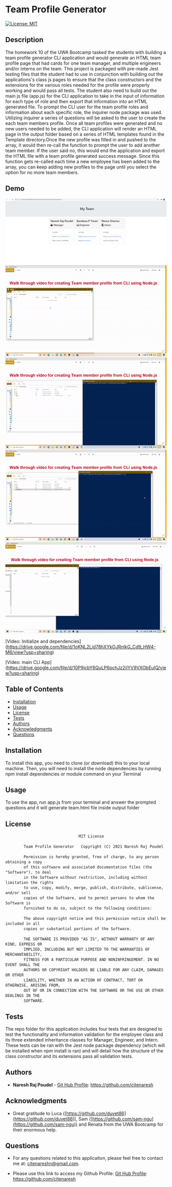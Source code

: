 # Team Profile Generator

[![License: MIT](https://img.shields.io/badge/license-MIT-yellowgreen)](https://opensource.org/licenses/MIT)

## Description

The homework 10 of the UWA Bootcamp tasked the students with building a team profile generator CLI application and would generate an HTML team profile page that had cards for one team manager, and multiple engineers and/or interns on the team. 
This project is packaged with pre-made Jest testing files that the student had to use in conjunction with building out the applications's class js pages to ensure that the class constructors and the extensions for the various roles needed for the profile were properly working and would pass all tests. The student also need to build out the main js file (app.js) for the CLI application to take in the input of information for each type of role and then export that information into an HTML generated file.
To prompt the CLI user for the team profile roles and information about each specific role, the inquirer node package was used. Utilizing inquirer a series of questions will be asked to the user to create the each team members profile.
Once all team profiles were generated and no new users needed to be added, the CLI application will render an HTML page in the output folder based on a series of HTML templates found in the Template directory.Once the new profile was filled in and pushed to the array, it would then re-call the function to prompt the user to add another team member.
If the user said no, this would end the application and export the HTML file with a team profile generated success message. Since this function gets re-called each time a new employee has been added to the array, you can keep adding new profiles to the page until you select the option for no more team members. 

## Demo

<img src="/images/team_profile.png">

<img src="/images/init_1.gif">

<img src="/images/init_2.gif">

<img src="/images/init_3.gif">

<img src="/images/main_app.gif">


[Video: Initialize and dependencies]
(https://drive.google.com/file/d/1oKNL2Lid78hXYkOJRnlkG_Cd9_HW4-M6/view?usp=sharing)

[Video: main CLI App]
(https://drive.google.com/file/d/10P9jcbY6QuLP6pchJz2jIYV9VXObEuIQ/view?usp=sharing)

## Table of Contents

-   [Installation](#installation)
-   [Usage](#usage)
-   [License](#license)
-   [Tests](#Tests)
-   [Authors](#Authors)
-   [Acknowledgments](#Acknowledgments)
-   [Questions](#questions)

## Installation

To install this app, you need to clone (or download) this to your local machine. Then, you will need to install the node dependencies by running npm install dependencies or module command on  your Terminal

## Usage

To use the app, run app.js from your terminal and answer the prompted questions and it will generate team.html file inside output folder


## License

    								MIT License

    		Team Profile Generator   Copyright (C) 2021 Naresh Raj Poudel

    		Permission is hereby granted, free of charge, to any person obtaining a copy
    		of this software and associated documentation files (the "Software"), to deal
    		in the Software without restriction, including without limitation the rights
    		to use, copy, modify, merge, publish, distribute, sublicense, and/or sell
    		copies of the Software, and to permit persons to whom the Software is
    		furnished to do so, subject to the following conditions:

    		The above copyright notice and this permission notice shall be included in all
    		copies or substantial portions of the Software.

    		THE SOFTWARE IS PROVIDED "AS IS", WITHOUT WARRANTY OF ANY KIND, EXPRESS OR
    		IMPLIED, INCLUDING BUT NOT LIMITED TO THE WARRANTIES OF MERCHANTABILITY,
    		FITNESS FOR A PARTICULAR PURPOSE AND NONINFRINGEMENT. IN NO EVENT SHALL THE
    		AUTHORS OR COPYRIGHT HOLDERS BE LIABLE FOR ANY CLAIM, DAMAGES OR OTHER
    		LIABILITY, WHETHER IN AN ACTION OF CONTRACT, TORT OR OTHERWISE, ARISING FROM,
    		OUT OF OR IN CONNECTION WITH THE SOFTWARE OR THE USE OR OTHER DEALINGS IN THE
    		SOFTWARE.


## Tests

The repo folder for this application includes four tests that are designed to test the functionality and information validation for the employee class and its three extended inheritance classes for Manager, Engineer, and Intern. These tests can be ran with the Jest node package dependency (which
will be installed when npm install is ran) and will detail how the structure of the class constructor and its extensions pass all validation tests.

## Authors

* **Naresh Raj Poudel** - [Git Hub Profile](https://github.com/citenaresh): https://github.com/citenaresh

## Acknowledgments

* Great gratitude to Luca ([https://github.com/duvet86](https://github.com/duvet86)), Sam ([https://github.com/sam-ngu](https://github.com/sam-ngu)) and Renata from the UWA Bootcamp for their enormous help.

## Questions

-   For any questions related to this applicaiton, please feel free to contact me at: citenareshn@gmail.com.

-   Please use this link to access my Github Profile: [Git Hub Profile](https://github.com/citenaresh): https://github.com/citenaresh
